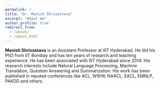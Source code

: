 ```yaml
---
permalink: /
title: "Dr. Manish Shrivastava"
excerpt: "About me"
author_profile: true
redirect_from: 
  - /about/
  - /about.html
---
```


**Manish Shrivastava** is an Assistant Professor at IIIT Hyderabad. He did his PhD from IIT Bombay and has ten years of research and teaching experience. He has been associated with IIIT Hyderabad since 2014. His research interests include Natural Language Processing, Machine Translation, Question Answering and Summarization. His work has been published in reputed conferences like ACL, WWW, NAACL, EACL, EMNLP, PAKDD and others.

